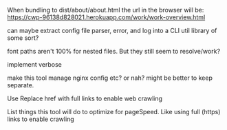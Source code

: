 When bundling to dist/about/about.html the url in the browser will be:
https://cwp-96138d828021.herokuapp.com/work/work-overview.html

can maybe extract config file parser, error, and log into a CLI util library of some sort?

font paths aren't 100% for nested files. But they still seem to resolve/work? 

implement verbose

make this tool manage nginx config etc? or nah? might be better to keep separate. 

Use Replace href with full links to enable web crawling

List things this tool will do to optimize for pageSpeed. Like using full (https) links to enable crawling 
